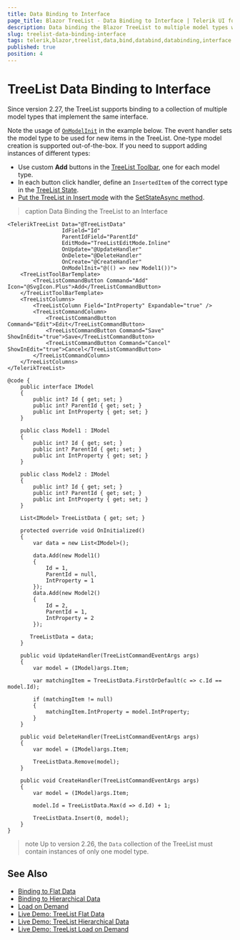 ```yaml
---
title: Data Binding to Interface
page_title: Blazor TreeList - Data Binding to Interface | Telerik UI for Blazor
description: Data binding the Blazor TreeList to multiple model types with the same interface.
slug: treelist-data-binding-interface
tags: telerik,blazor,treelist,data,bind,databind,databinding,interface
published: true
position: 4
---
```


# TreeList Data Binding to Interface

Since version 2.27, the TreeList supports binding to a collection of multiple model types that implement the same interface.

Note the usage of [`OnModelInit`](slug:treelist-events#onmodelinit) in the example below. The event handler sets the model type to be used for new items in the TreeList. One-type model creation is supported out-of-the-box. If you need to support adding instances of different types:

* Use custom **Add** buttons in the [TreeList Toolbar](slug:treelist-toolbar), one for each model type.
* In each button click handler, define an `InsertedItem` of the correct type in the [TreeList State](slug:treelist-state).
* [Put the TreeList in Insert mode](slug:treelist-state#initiate-editing-or-inserting-of-an-item) with the [SetStateAsync method](slug:treelist-state#methods).

>caption Data Binding the TreeList to an Interface

````RAZOR
<TelerikTreeList Data="@TreeListData"
                 IdField="Id"
                 ParentIdField="ParentId"
                 EditMode="TreeListEditMode.Inline"
                 OnUpdate="@UpdateHandler"
                 OnDelete="@DeleteHandler"
                 OnCreate="@CreateHandler"
                 OnModelInit="@(() => new Model1())">
    <TreeListToolBarTemplate>
        <TreeListCommandButton Command="Add" Icon="@SvgIcon.Plus">Add</TreeListCommandButton>
    </TreeListToolBarTemplate>
    <TreeListColumns>
        <TreeListColumn Field="IntProperty" Expandable="true" />
        <TreeListCommandColumn>
            <TreeListCommandButton Command="Edit">Edit</TreeListCommandButton>
            <TreeListCommandButton Command="Save" ShowInEdit="true">Save</TreeListCommandButton>
            <TreeListCommandButton Command="Cancel" ShowInEdit="true">Cancel</TreeListCommandButton>
        </TreeListCommandColumn>
    </TreeListColumns>
</TelerikTreeList>

@code {
    public interface IModel
    {
        public int? Id { get; set; }
        public int? ParentId { get; set; }
        public int IntProperty { get; set; }
    }

    public class Model1 : IModel
    {
        public int? Id { get; set; }
        public int? ParentId { get; set; }
        public int IntProperty { get; set; }
    }

    public class Model2 : IModel
    {
        public int? Id { get; set; }
        public int? ParentId { get; set; }
        public int IntProperty { get; set; }
    }

    List<IModel> TreeListData { get; set; }

    protected override void OnInitialized()
    {
        var data = new List<IModel>();

        data.Add(new Model1()
        {
            Id = 1,
            ParentId = null,
            IntProperty = 1
        });
        data.Add(new Model2()
        {
            Id = 2,
            ParentId = 1,
            IntProperty = 2
        });

       TreeListData = data;
    }

    public void UpdateHandler(TreeListCommandEventArgs args)
    {
        var model = (IModel)args.Item;

        var matchingItem = TreeListData.FirstOrDefault(c => c.Id == model.Id);

        if (matchingItem != null)
        {
            matchingItem.IntProperty = model.IntProperty;
        }
    }

    public void DeleteHandler(TreeListCommandEventArgs args)
    {
        var model = (IModel)args.Item;

        TreeListData.Remove(model);
    }

    public void CreateHandler(TreeListCommandEventArgs args)
    {
        var model = (IModel)args.Item;

        model.Id = TreeListData.Max(d => d.Id) + 1;

        TreeListData.Insert(0, model);
    }
}
````

>note Up to version 2.26, the `Data` collection of the TreeList must contain instances of only one model type.


## See Also

  * [Binding to Flat Data](slug:treelist-data-binding-flat-data)
  * [Binding to Hierarchical Data](slug:treelist-data-binding-hierarchical-data)
  * [Load on Demand](slug:treelist-data-binding-load-on-demand)
  * [Live Demo: TreeList Flat Data](https://demos.telerik.com/blazor-ui/treelist/binding-flat-data)
  * [Live Demo: TreeList Hierarchical Data](https://demos.telerik.com/blazor-ui/treelist/binding-hierarchical-data)
  * [Live Demo: TreeList Load on Demand](https://demos.telerik.com/blazor-ui/treelist/load-on-demand)
